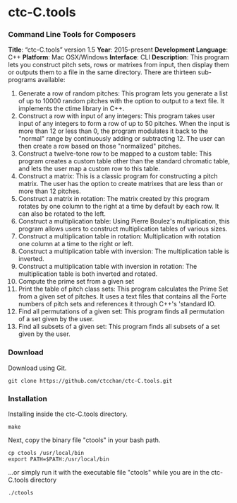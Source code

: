 # ctc-C.tools #
### Command Line Tools for Composers ###

**Title**: “ctc-C.tools” version 1.5
**Year**: 2015-present
**Development Language**: C++
**Platform**: Mac OSX/Windows
**Interface**: CLI
**Description**: This program lets you construct pitch sets, rows or matrixes from input, then display them or outputs them to a file in the same directory. There are thirteen sub-programs available:

1. Generate a row of random pitches: This program lets you generate a list of up to 10000 random pitches with the option to output to a text file. It implements the ctime library in C++.
2. Construct a row with input of any integers: This program takes user input of any integers to form a row of up to 50 pitches. When the input is more than 12 or less than 0, the program modulates it back to the "normal" range by continuously adding or subtracting 12. The user can then create a row based on those "normalized" pitches.
3. Construct a twelve-tone row to be mapped to a custom table: This program creates a custom table other than the standard chromatic table, and lets the user map a custom row to this table.
4. Construct a matrix: This is a classic program for constructing a pitch matrix. The user has the option to create matrixes that are less than or more than 12 pitches.
5. Construct a matrix in rotation: The matrix created by this program rotates by one column to the right at a time by default by each row. It can also be rotated to the left.
6. Construct a multiplication table: Using Pierre Boulez's multiplication, this program allows users to construct multiplication tables of various sizes.
7. Construct a multiplication table in rotation: Multiplication with rotation one column at a time to the right or left.
8. Construct a multiplication table with inversion: The multiplication table is inverted.
9. Construct a multiplication table with inversion in rotation: The multiplication table is both inverted and rotated.
10. Compute the prime set from a given set
11. Print the table of pitch class sets: This program calculates the Prime Set from a given set of pitches. It uses a text files that contains all the Forte numbers of pitch sets and references it through C++'s 'standard IO.
12. Find all permutations of a given set: This program finds all permutation of a set given by the user.
13. Find all subsets of a given set: This program finds all subsets of a set given by the user.

### Download ###
Download using Git.

    git clone https://github.com/ctcchan/ctc-C.tools.git

### Installation ###
Installing inside the ctc-C.tools directory.

    make

Next, copy the binary file "ctools" in your bash path.

    cp ctools /usr/local/bin
    export PATH=$PATH:/usr/local/bin

...or simply run it with the executable file "ctools" while you are in the ctc-C.tools directory

    ./ctools
